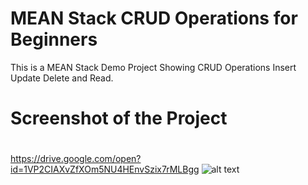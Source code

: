 # MEAN Stack CRUD Operations for Beginners
This is a MEAN Stack Demo Project Showing CRUD Operations Insert Update Delete and Read.
# Screenshot of the Project

#
https://drive.google.com/open?id=1VP2CIAXvZfXOm5NU4HEnvSzix7rMLBgg
![alt text](https://drive.google.com/open?id=1VP2CIAXvZfXOm5NU4HEnvSzix7rMLBgg)
